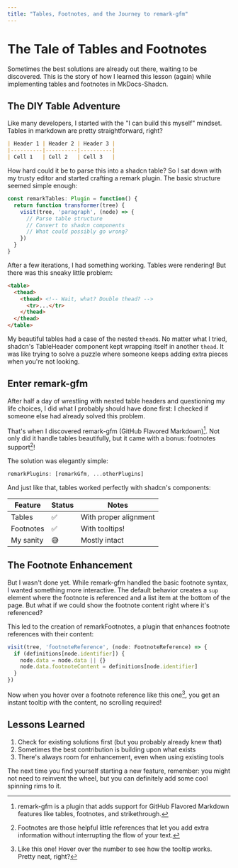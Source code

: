 ```yaml
---
title: "Tables, Footnotes, and the Journey to remark-gfm"
---
```


# The Tale of Tables and Footnotes

Sometimes the best solutions are already out there, waiting to be discovered. This is the story of how I learned this lesson (again) while implementing tables and footnotes in MkDocs-Shadcn.

## The DIY Table Adventure

Like many developers, I started with the "I can build this myself" mindset. Tables in markdown are pretty straightforward, right?

```markdown
| Header 1 | Header 2 | Header 3 |
|----------|----------|----------|
| Cell 1   | Cell 2   | Cell 3   |
```

How hard could it be to parse this into a shadcn table? So I sat down with my trusty editor and started crafting a remark plugin. The basic structure seemed simple enough:

```typescript
const remarkTables: Plugin = function() {
  return function transformer(tree) {
    visit(tree, 'paragraph', (node) => {
      // Parse table structure
      // Convert to shadcn components
      // What could possibly go wrong?
    })
  }
}
```

After a few iterations, I had something working. Tables were rendering! But there was this sneaky little problem:

```html
<table>
  <thead>
    <thead> <!-- Wait, what? Double thead? -->
      <tr>...</tr>
    </thead>
  </thead>
</table>
```

My beautiful tables had a case of the nested `thead`s. No matter what I tried, shadcn's TableHeader component kept wrapping itself in another `thead`. It was like trying to solve a puzzle where someone keeps adding extra pieces when you're not looking.

## Enter remark-gfm

After half a day of wrestling with nested table headers and questioning my life choices, I did what I probably should have done first: I checked if someone else had already solved this problem.

That's when I discovered remark-gfm (GitHub Flavored Markdown)[^1]. Not only did it handle tables beautifully, but it came with a bonus: footnotes support[^2]!

The solution was elegantly simple:

```typescript
remarkPlugins: [remarkGfm, ...otherPlugins]
```

And just like that, tables worked perfectly with shadcn's components:

| Feature | Status | Notes |
|---------|--------|-------|
| Tables | ✅ | With proper alignment |
| Footnotes | ✅ | With tooltips! |
| My sanity | 😅 | Mostly intact |

## The Footnote Enhancement

But I wasn't done yet. While remark-gfm handled the basic footnote syntax, I wanted something more interactive. The default behavior creates a `sup` element where the footnote is referenced and a list item at the bottom of the page. But what if we could show the footnote content right where it's referenced?

This led to the creation of remarkFootnotes, a plugin that enhances footnote references with their content:

```typescript
visit(tree, 'footnoteReference', (node: FootnoteReference) => {
  if (definitions[node.identifier]) {
    node.data = node.data || {}
    node.data.footnoteContent = definitions[node.identifier]
  }
})
```

Now when you hover over a footnote reference like this one[^3], you get an instant tooltip with the content, no scrolling required!

## Lessons Learned

1. Check for existing solutions first (but you probably already knew that)
2. Sometimes the best contribution is building upon what exists
3. There's always room for enhancement, even when using existing tools

The next time you find yourself starting a new feature, remember: you might not need to reinvent the wheel, but you can definitely add some cool spinning rims to it.

[^1]: remark-gfm is a plugin that adds support for GitHub Flavored Markdown features like tables, footnotes, and strikethrough.
[^2]: Footnotes are those helpful little references that let you add extra information without interrupting the flow of your text.
[^3]: Like this one! Hover over the number to see how the tooltip works. Pretty neat, right?
